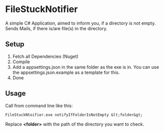 # FileStuckNotifier
A simple C# Application, aimed to inform you, if a directory is not empty. Sends Mails, if there is/are file(s) in the directory.

## Setup
1. Fetch all Dependencies (Nuget)
2. Compile
3. Add a appsettings.json in the same folder as the exe is in. You can use the appsettings.json.example as a template for this.
4. Done

## Usage
Call from command line like this:

```
FileStuckNtoifier.exe notifyIfFolderIsNotEmpty &lt;folder&gt;
```

Replace **&lt;folder&gt;** with the path of the directory you want to check.
